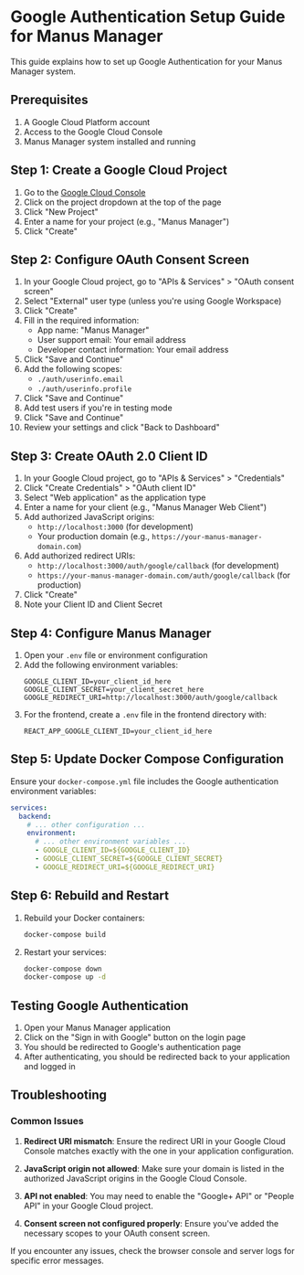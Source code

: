 # Google Authentication Setup Guide for Manus Manager

This guide explains how to set up Google Authentication for your Manus Manager system.

## Prerequisites

1. A Google Cloud Platform account
2. Access to the Google Cloud Console
3. Manus Manager system installed and running

## Step 1: Create a Google Cloud Project

1. Go to the [Google Cloud Console](https://console.cloud.google.com/)
2. Click on the project dropdown at the top of the page
3. Click "New Project"
4. Enter a name for your project (e.g., "Manus Manager")
5. Click "Create"

## Step 2: Configure OAuth Consent Screen

1. In your Google Cloud project, go to "APIs & Services" > "OAuth consent screen"
2. Select "External" user type (unless you're using Google Workspace)
3. Click "Create"
4. Fill in the required information:
   - App name: "Manus Manager"
   - User support email: Your email address
   - Developer contact information: Your email address
5. Click "Save and Continue"
6. Add the following scopes:
   - `./auth/userinfo.email`
   - `./auth/userinfo.profile`
7. Click "Save and Continue"
8. Add test users if you're in testing mode
9. Click "Save and Continue"
10. Review your settings and click "Back to Dashboard"

## Step 3: Create OAuth 2.0 Client ID

1. In your Google Cloud project, go to "APIs & Services" > "Credentials"
2. Click "Create Credentials" > "OAuth client ID"
3. Select "Web application" as the application type
4. Enter a name for your client (e.g., "Manus Manager Web Client")
5. Add authorized JavaScript origins:
   - `http://localhost:3000` (for development)
   - Your production domain (e.g., `https://your-manus-manager-domain.com`)
6. Add authorized redirect URIs:
   - `http://localhost:3000/auth/google/callback` (for development)
   - `https://your-manus-manager-domain.com/auth/google/callback` (for production)
7. Click "Create"
8. Note your Client ID and Client Secret

## Step 4: Configure Manus Manager

1. Open your `.env` file or environment configuration
2. Add the following environment variables:
   ```
   GOOGLE_CLIENT_ID=your_client_id_here
   GOOGLE_CLIENT_SECRET=your_client_secret_here
   GOOGLE_REDIRECT_URI=http://localhost:3000/auth/google/callback
   ```
3. For the frontend, create a `.env` file in the frontend directory with:
   ```
   REACT_APP_GOOGLE_CLIENT_ID=your_client_id_here
   ```

## Step 5: Update Docker Compose Configuration

Ensure your `docker-compose.yml` file includes the Google authentication environment variables:

```yaml
services:
  backend:
    # ... other configuration ...
    environment:
      # ... other environment variables ...
      - GOOGLE_CLIENT_ID=${GOOGLE_CLIENT_ID}
      - GOOGLE_CLIENT_SECRET=${GOOGLE_CLIENT_SECRET}
      - GOOGLE_REDIRECT_URI=${GOOGLE_REDIRECT_URI}
```

## Step 6: Rebuild and Restart

1. Rebuild your Docker containers:
   ```bash
   docker-compose build
   ```
2. Restart your services:
   ```bash
   docker-compose down
   docker-compose up -d
   ```

## Testing Google Authentication

1. Open your Manus Manager application
2. Click on the "Sign in with Google" button on the login page
3. You should be redirected to Google's authentication page
4. After authenticating, you should be redirected back to your application and logged in

## Troubleshooting

### Common Issues

1. **Redirect URI mismatch**: Ensure the redirect URI in your Google Cloud Console matches exactly with the one in your application configuration.

2. **JavaScript origin not allowed**: Make sure your domain is listed in the authorized JavaScript origins in the Google Cloud Console.

3. **API not enabled**: You may need to enable the "Google+ API" or "People API" in your Google Cloud project.

4. **Consent screen not configured properly**: Ensure you've added the necessary scopes to your OAuth consent screen.

If you encounter any issues, check the browser console and server logs for specific error messages.
